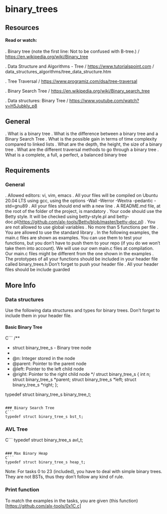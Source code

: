 # binary_trees

## Resources

#### Read or watch:
. Binary tree (note the first line: Not to be confused with B-tree.) / https://en.wikipedia.org/wiki/Binary_tree

. Data Structure and Algorithms - Tree / https://www.tutorialspoint.com / data_structures_algorithms/tree_data_structure.htm

. Tree Traversal / https://www.programiz.com/dsa/tree-traversal

. Binary Search Tree / https://en.wikipedia.org/wiki/Binary_search_tree

. Data structures: Binary Tree / https://www.youtube.com/watch?v=H5JubkIy_p8


## General

. What is a binary tree
. What is the difference between a binary tree and a Binary Search Tree
. What is the possible gain in terms of time complexity compared to linked lists
. What are the depth, the height, the size of a binary tree
. What are the different traversal methods to go through a binary tree
. What is a complete, a full, a perfect, a balanced binary tree

## Requirements

### General

. Allowed editors: vi, vim, emacs
. All your files will be compiled on Ubuntu 20.04 LTS using gcc, using the options -Wall -Werror -Wextra -pedantic -std=gnu89
. All your files should end with a new line
. A README.md file, at the root of the folder of the project, is mandatory
. Your code should use the Betty style. It will be checked using betty-style.pl and betty-doc.pl(https://github.com/alx-tools/Betty/blob/master/betty-doc.pl)
. You are not allowed to use global variables
. No more than 5 functions per file
. You are allowed to use the standard library
. In the following examples, the main.c files are shown as examples. You can use them to test your functions, but you don’t have to push them to your repo (if you do we won’t take them into account). We will use our own main.c files at compilation. Our main.c files might be different from the one shown in the examples
. The prototypes of all your functions should be included in your header file called binary_trees.h
Don’t forget to push your header file
. All your header files should be include guarded


## More Info

### Data structures
Use the following data structures and types for binary trees. Don’t forget to include them in your header file.

#### Basic Binary Tree
C```
/**
 * struct binary_tree_s - Binary tree node
 *
 * @n: Integer stored in the node
 * @parent: Pointer to the parent node
 * @left: Pointer to the left child node
 * @right: Pointer to the right child node
 */
struct binary_tree_s
{
    int n;
    struct binary_tree_s *parent;
    struct binary_tree_s *left;
    struct binary_tree_s *right;
};

typedef struct binary_tree_s binary_tree_t;
```

### Binary Search Tree
C```
typedef struct binary_tree_s bst_t;
```

### AVL Tree
C```
typedef struct binary_tree_s avl_t;
```

### Max Binary Heap
C```
typedef struct binary_tree_s heap_t;
```


Note: For tasks 0 to 23 (included), you have to deal with simple binary trees. They are not BSTs, thus they don’t follow any kind of rule.

### Print function

To match the examples in the tasks, you are given (this function)[https://github.com/alx-tools/0x1C.c]

